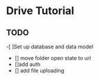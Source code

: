 # Drive Tutorial 


## TODO

-[ ]Set up database and data model
- [] move folder open state to url
- []add auth
- [] add file uploading
